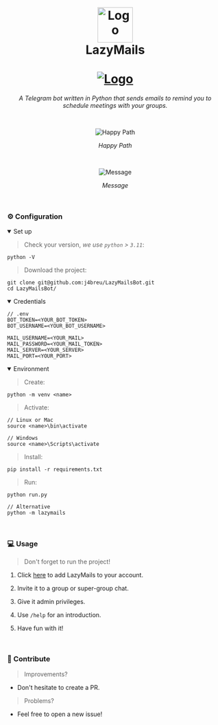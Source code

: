 <h1 align='center'>
    <img src='https://i.postimg.cc/mZCyxdrm/Lazy-Mails-Logo.png' alt='Logo' width='82'>
    <br>
    LazyMails
    <br>
    <br>
    <a href="https://github.com/j4breu/LazyMailsBot/blob/main/LICENSE">
    <img
        alt='Logo'
        src='https://img.shields.io/static/v1.svg?style=for-the-badge&label=License&message=MIT&logoColor=d9e0ee&colorA=302d41&colorB=37c9ef'/>
    </a>
    <br>
</h1>

<p align='center'>
    <em>A Telegram bot written in Python that sends emails to remind you to schedule meetings with your groups.</em>
</p>

&nbsp;

<p align="center">
    <img src="https://i.postimg.cc/8zp7Srch/Happy-Path.jpg" alt="Happy Path">
</p>
<p align="center">
    <em>Happy Path</em>
</p>
<br>

<p align="center">
    <img src="https://i.postimg.cc/9X9b4spL/Message.jpg" alt="Message">
</p>
<p align="center">
    <em>Message</em>
</p>

&nbsp;

### ⚙️ Configuration

<details open>
<summary>Set up</summary>

> Check your version, _we use `python` > `3.11`_:

```
python -V
```

> Download the project:

```
git clone git@github.com:j4breu/LazyMailsBot.git
cd LazyMailsBot/
```

</details>
<details open>
<summary>Credentials</summary>

```
// .env
BOT_TOKEN=<YOUR_BOT_TOKEN>
BOT_USERNAME=<YOUR_BOT_USERNAME>

MAIL_USERNAME=<YOUR_MAIL>
MAIL_PASSWORD=<YOUR_MAIL_TOKEN>
MAIL_SERVER=<YOUR_SERVER>
MAIL_PORT=<YOUR_PORT>
```

</details>

<details open>
<summary>Environment</summary>

> Create:

```
python -m venv <name>
```

> Activate:

```
// Linux or Mac
source <name>\bin\activate
```
```
// Windows
source <name>\Scripts\activate
```

> Install:

```
pip install -r requirements.txt
```

> Run:

```
python run.py
```
```
// Alternative
python -m lazymails
```

</details>

&nbsp;

### 💻 Usage

> Don't forget to run the project!

1. Click <a href='https://t.me/LazyMailsBot'>here</a> to add LazyMails to your account.
    
2. Invite it to a group or super-group chat.
    
3. Give it admin privileges.
    
4. Use `/help` for an introduction.
    
5. Have fun with it!

&nbsp;

### 👐 Contribute

> Improvements?

* Don't hesitate to create a PR.

> Problems?

* Feel free to open a new issue!
